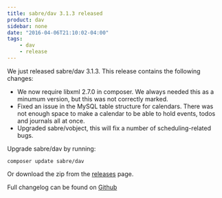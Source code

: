 ```yaml
---
title: sabre/dav 3.1.3 released
product: dav
sidebar: none
date: "2016-04-06T21:10:02-04:00"
tags:
    - dav
    - release
---
```


We just released sabre/dav 3.1.3. This release contains the following changes:

* We now require libxml 2.7.0 in composer. We always needed this as a minumum
  version, but this was not correctly marked.
* Fixed an issue in the MySQL table structure for calendars. There was not
  enough space to make a calendar to be able to hold events, todos and
  journals all at once.
* Upgraded sabre/vobject, this will fix a number of scheduling-related bugs.

Upgrade sabre/dav by running:

    composer update sabre/dav

Or download the zip from the [releases][2] page.

Full changelog can be found on [Github][1]

[1]: https://github.com/fruux/sabre-dav/blob/3.1.3/CHANGELOG.md
[2]: https://github.com/fruux/sabre-dav/releases
